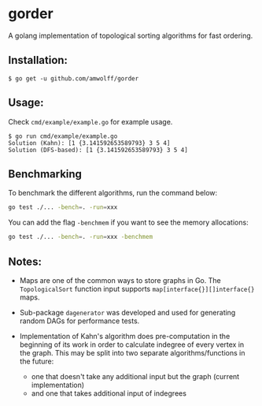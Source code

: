 # gorder

A golang implementation of topological sorting algorithms for fast ordering.

## Installation:

`$ go get -u github.com/amwolff/gorder`

## Usage:

Check `cmd/example/example.go` for example usage.

```
$ go run cmd/example/example.go
Solution (Kahn): [1 {3.141592653589793} 3 5 4]
Solution (DFS-based): [1 {3.141592653589793} 3 5 4]
```

## Benchmarking

To benchmark the different algorithms, run the command below:

```sh
go test ./... -bench=. -run=xxx
```

You can add the flag `-benchmem` if you want to see the memory allocations:

```sh
go test ./... -bench=. -run=xxx -benchmem
```

## Notes:

* Maps are one of the common ways to store graphs in Go. The `TopologicalSort` function input supports `map[interface{}][]interface{}` maps.

* Sub-package `dagenerator` was developed and used for generating random DAGs for performance tests.

* Implementation of Kahn's algorithm does pre-computation in the beginning of its work in order to calculate indegree of every vertex in the graph. This may be split into two separate algorithms/functions in the future:
    - one that doesn't take any additional input but the graph (current implementation)
    - and one that takes additional input of indegrees
